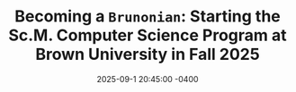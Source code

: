 ---
title: "Becoming a <code>Brunonian</code>: Starting the Sc.M. Computer Science Program at Brown University in Fall 2025"
date: 2025-09-1 20:45:00 -0400
---